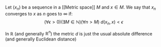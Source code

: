 Let $(x_n)$ be a sequence in a [[Metric space]] $M$ and $x\in M$.
We say that $x_n$ converges to $x$ as $n$ goes to $\infty$ if:
$$
(\forall \epsilon>0)(\exists M\in \mathbb{N})(\forall n>M)\ d(x_n,x)<\epsilon
$$

In $\mathbb{R}$ (and generally $\mathbb{R}^{n}$) the metric $d$ is just the usual 
absolute difference (and generally Euclidean distance)

